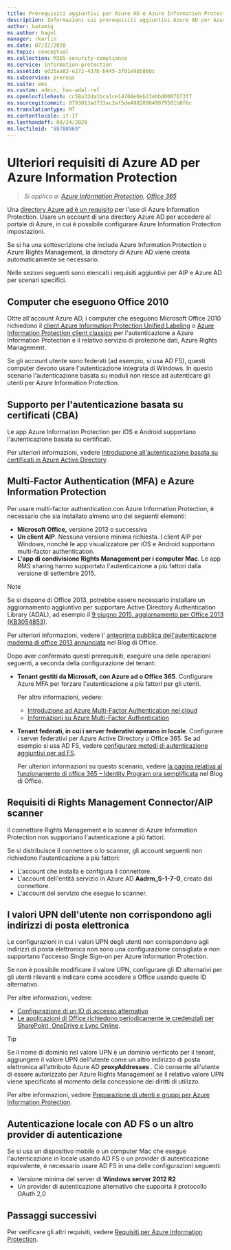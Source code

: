 ```yaml
---
title: Prerequisiti aggiuntivi per Azure AD e Azure Information Protection
description: Informazioni sui prerequisiti aggiuntivi Azure AD per Azure Information Protection in scenari specifici, ad esempio l'autenticazione a più fattori o basata su certificati oppure i computer che usano Office 2010 e altro ancora.
author: batamig
ms.author: bagol
manager: rkarlin
ms.date: 07/22/2020
ms.topic: conceptual
ms.collection: M365-security-compliance
ms.service: information-protection
ms.assetid: ed25aa83-e272-437b-b445-3f01e985860c
ms.subservice: prereqs
ms.suite: ems
ms.custom: admin, has-adal-ref
ms.openlocfilehash: cc58a32da1bca1ce14704e0eb23ebbd0007073f7
ms.sourcegitcommit: 0793013ad733ac2af5de498289849979501b8f6c
ms.translationtype: MT
ms.contentlocale: it-IT
ms.lasthandoff: 08/24/2020
ms.locfileid: "88788969"
---
```

# <a name="additional-azure-ad-requirements-for-azure-information-protection"></a>Ulteriori requisiti di Azure AD per Azure Information Protection

>*Si applica a: [Azure Information Protection](https://azure.microsoft.com/pricing/details/information-protection), [Office 365](https://download.microsoft.com/download/E/C/F/ECF42E71-4EC0-48FF-AA00-577AC14D5B5C/Azure_Information_Protection_licensing_datasheet_EN-US.pdf)*

Una [directory Azure ad è un requisito](requirements.md#azure-active-directory) per l'uso di Azure Information Protection. Usare un account di una directory Azure AD per accedere al portale di Azure, in cui è possibile configurare Azure Information Protection impostazioni.

Se si ha una sottoscrizione che include Azure Information Protection o Azure Rights Management, la directory di Azure AD viene creata automaticamente se necessario.

Nelle sezioni seguenti sono elencati i requisiti aggiuntivi per AIP e Azure AD per scenari specifici. 

## <a name="computers-running-office-2010"></a>Computer che eseguono Office 2010

Oltre all'account Azure AD, i computer che eseguono Microsoft Office 2010 richiedono il [client Azure Information Protection Unified Labeling](./rms-client/aip-clientv2.md) o [Azure Information Protection client classico](./rms-client/aip-client.md) per l'autenticazione a Azure Information Protection e il relativo servizio di protezione dati, Azure Rights Management.

Se gli account utente sono federati (ad esempio, si usa AD FS), questi computer devono usare l'autenticazione integrata di Windows. In questo scenario l'autenticazione basata su moduli non riesce ad autenticare gli utenti per Azure Information Protection.

## <a name="support-for-certificate-based-authentication-cba"></a>Supporto per l'autenticazione basata su certificati (CBA)

Le app Azure Information Protection per iOS e Android supportano l'autenticazione basata su certificati. 

Per ulteriori informazioni, vedere [Introduzione all'autenticazione basata su certificati in Azure Active Directory](/azure/active-directory/active-directory-certificate-based-authentication-get-started).

## <a name="multi-factor-authentication-mfa-and-azure-information-protection"></a>Multi-Factor Authentication (MFA) e Azure Information Protection

Per usare multi-factor authentication con Azure Information Protection, è necessario che sia installato almeno uno dei seguenti elementi:

- **Microsoft Office,** versione 2013 o successiva
- **Un client AIP**. Nessuna versione minima richiesta. I client AIP per Windows, nonché le app visualizzatore per iOS e Android supportano multi-factor authentication.
- **L'app di condivisione Rights Management per i computer Mac**. Le app RMS sharing hanno supportato l'autenticazione a più fattori dalla versione di settembre 2015.

> [!NOTE]
> Se si dispone di Office 2013, potrebbe essere necessario installare un aggiornamento aggiuntivo per supportare Active Directory Authentication Library (ADAL), ad esempio il [9 giugno 2015, aggiornamento per Office 2013 (KB3054853)](https://support.microsoft.com/kb/3054853). 
>
> Per ulteriori informazioni, vedere l' [anteprima pubblica dell'autenticazione moderna di office 2013 annunciata](https://blogs.office.com/2015/03/23/office-2013-modern-authentication-public-preview-announced/) nel Blog di Office.       

Dopo aver confermato questi prerequisiti, eseguire una delle operazioni seguenti, a seconda della configurazione del tenant:

- **Tenant gestiti da Microsoft, con Azure ad o Office 365**. Configurare Azure MFA per forzare l'autenticazione a più fattori per gli utenti. 

    Per altre informazioni, vedere: 
    - [Introduzione ad Azure Multi-Factor Authentication nel cloud](/multi-factor-authentication/multi-factor-authentication-get-started-cloud)
    - [Informazioni su Azure Multi-Factor Authentication](/multi-factor-authentication/multi-factor-authentication)

- **Tenant federati, in cui i server federativi operano in locale**. Configurare i server federativi per Azure Active Directory o Office 365. Se ad esempio si usa AD FS, vedere [configurare metodi di autenticazione aggiuntivi per ad FS](/windows-server/identity/ad-fs/operations/configure-additional-authentication-methods-for-ad-fs). 

    Per ulteriori informazioni su questo scenario, vedere  [la pagina relativa al funzionamento di office 365 – Identity Program ora semplificata](https://blogs.office.com/2014/01/30/the-works-with-office-365-identity-program-now-streamlined/) nel Blog di Office. 

## <a name="rights-management-connector--aip-scanner-requirements"></a>Requisiti di Rights Management Connector/AIP scanner

Il connettore Rights Management e lo scanner di Azure Information Protection non supportano l'autenticazione a più fattori. 

Se si distribuisce il connettore o lo scanner, gli account seguenti non richiedono l'autenticazione a più fattori:

- L'account che installa e configura il connettore.
- L'account dell'entità servizio in Azure AD **Aadrm_S-1-7-0**, creato dal connettore.
- L'account del servizio che esegue lo scanner.

## <a name="user-upn-values-dont-match-their-email-addresses"></a>I valori UPN dell'utente non corrispondono agli indirizzi di posta elettronica

Le configurazioni in cui i valori UPN degli utenti non corrispondono agli indirizzi di posta elettronica non sono una configurazione consigliata e non supportano l'accesso Single Sign-on per Azure Information Protection.

Se non è possibile modificare il valore UPN, configurare gli ID alternativi per gli utenti rilevanti e indicare come accedere a Office usando questo ID alternativo. 

Per altre informazioni, vedere:

- [Configurazione di un ID di accesso alternativo](/windows-server/identity/ad-fs/operations/configuring-alternate-login-id)
- [Le applicazioni di Office richiedono periodicamente le credenziali per SharePoint, OneDrive e Lync Online](https://support.microsoft.com/help/2913639/office-applications-periodically-prompt-for-credentials-to-sharepoint-online,-onedrive,-and-lync-online).

> [!TIP]
> Se il nome di dominio nel valore UPN è un dominio verificato per il tenant, aggiungere il valore UPN dell'utente come un altro indirizzo di posta elettronica all'attributo Azure AD **proxyAddresses** . Ciò consente all'utente di essere autorizzato per Azure Rights Management se il relativo valore UPN viene specificato al momento della concessione dei diritti di utilizzo. 

Per altre informazioni, vedere [Preparazione di utenti e gruppi per Azure Information Protection](prepare.md).

## <a name="authenticating-on-premises-using-adfs-or-another-authentication-provider"></a>Autenticazione locale con AD FS o un altro provider di autenticazione

Se si usa un dispositivo mobile o un computer Mac che esegue l'autenticazione in locale usando AD FS o un provider di autenticazione equivalente, è necessario usare AD FS in una delle configurazioni seguenti:

- Versione minima del server di **Windows server 2012 R2**
- Un provider di autenticazione alternativo che supporta il protocollo OAuth 2,0

## <a name="next-steps"></a>Passaggi successivi
Per verificare gli altri requisiti, vedere [Requisiti per Azure Information Protection](requirements.md).
